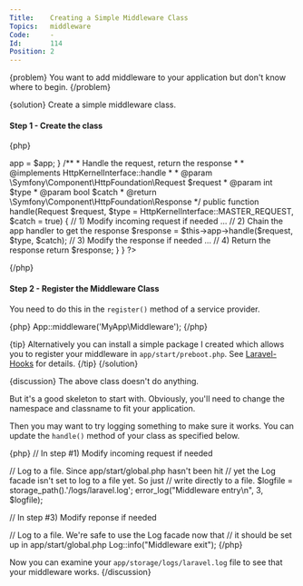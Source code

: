 ```yaml
---
Title:    Creating a Simple Middleware Class
Topics:   middleware
Code:     -
Id:       114
Position: 2
---
```


{problem}
You want to add middleware to your application but don't know where to begin.
{/problem}

{solution}
Create a simple middleware class.

#### Step 1 - Create the class

{php}
<?php namespace MyApp;

use Symfony\Component\HttpFoundation\Request;
use Symfony\Component\HttpFoundation\Response;
use Symfony\Component\HttpKernel\HttpKernelInterface;

class Middleware implements HttpKernelInterface {

  protected $app;

  /**
   * Constructor
   */
  public function __construct(HttpKernelInterface $app)
  {
    $this->app = $app;
  }

  /**
   * Handle the request, return the response
   *
   * @implements HttpKernelInterface::handle
   *
   * @param  \Symfony\Component\HttpFoundation\Request  $request
   * @param  int   $type
   * @param  bool  $catch
   * @return \Symfony\Component\HttpFoundation\Response
   */
  public function handle(Request $request,
    $type = HttpKernelInterface::MASTER_REQUEST, $catch = true)
  {
    // 1) Modify incoming request if needed
    ...

    // 2) Chain the app handler to get the response
    $response = $this->app->handle($request, $type, $catch);

    // 3) Modify the response if needed
    ...

    // 4) Return the response
    return $response;
  }
}
?>
{/php}

#### Step 2 - Register the Middleware Class

You need to do this in the `register()` method of a service provider.

{php}
App::middleware('MyApp\Middleware');
{/php}

{tip}
Alternatively you can install a simple package I created which allows you to register your middleware in `app/start/preboot.php`. See [Laravel-Hooks](https://github.com/ChuckHeintzelman/Laravel-Hooks) for details.
{/tip}
{/solution}

{discussion}
The above class doesn't do anything.

But it's a good skeleton to start with. Obviously, you'll need to change the namespace and classname to fit your application.

Then you may want to try logging something to make sure it works. You can update the `handle()` method of your class as specified below.

{php}
// In step #1) Modify incoming request if needed

// Log to a file. Since app/start/global.php hasn't been hit
// yet the Log facade isn't set to log to a file yet. So just
// write directly to a file.
$logfile = storage_path().'/logs/laravel.log';
error_log("Middleware entry\n", 3, $logfile);

// In step #3) Modify reponse if needed

// Log to a file. We're safe to use the Log facade now that
// it should be set up in app/start/global.php
Log::info("Middleware exit");
{/php}

Now you can examine your `app/storage/logs/laravel.log` file to see that your middleware works.
{/discussion}
